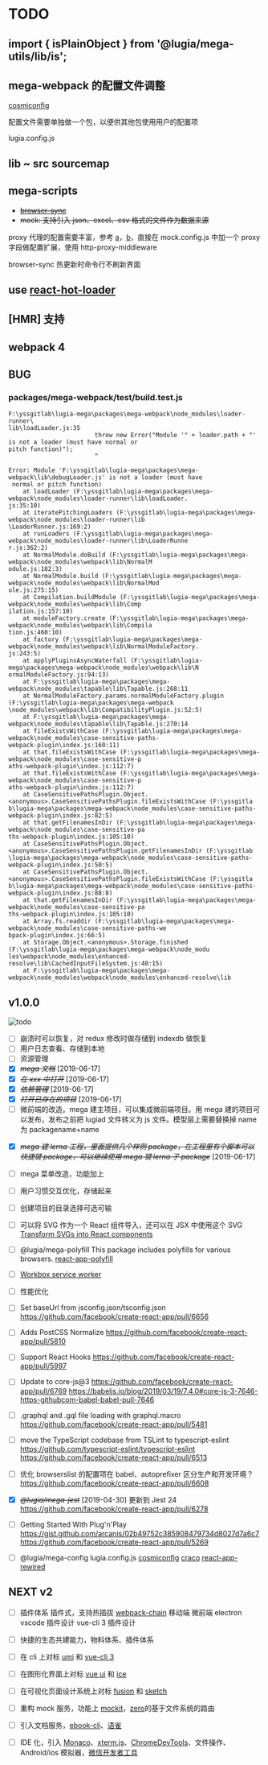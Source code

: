 # TODO

## import { isPlainObject } from '@lugia/mega-utils/lib/is';

## mega-webpack 的配置文件调整

[cosmiconfig](https://github.com/davidtheclark/cosmiconfig)

配置文件需要单独做一个包，以便供其他包使用用户的配置项

lugia.config.js

## lib ~ src sourcemap

## mega-scripts

- ~~[browser-sync](https://github.com/BrowserSync/browser-sync)~~
- ~~mock: 支持引入 json、excel、csv 格式的文件作为数据来源~~

proxy 代理的配置需要丰富，参考 [a](https://webpack.js.org/configuration/dev-server/#devserver-proxy)，[b](https://github.com/webpack/webpack-dev-server/blob/master/lib/Server.js)，直接在 mock.config.js 中加一个 proxy 字段做配置扩展，使用 http-proxy-middleware

browser-sync 热更新时命令行不刷新界面

## use [react-hot-loader](https://github.com/gaearon/react-hot-loader)

## [HMR] 支持

## webpack 4

## BUG

### packages/mega-webpack/test/build.test.js

```
F:\yssgitlab\lugia-mega\packages\mega-webpack\node_modules\loader-runner\
lib\loadLoader.js:35
                        throw new Error("Module '" + loader.path + "' is not a loader (must have normal or
pitch function)");
                        ^

Error: Module 'F:\yssgitlab\lugia-mega\packages\mega-webpack\lib\debugLoader.js' is not a loader (must have
 normal or pitch function)
    at loadLoader (F:\yssgitlab\lugia-mega\packages\mega-webpack\node_modules\loader-runner\lib\loadLoader.
js:35:10)
    at iteratePitchingLoaders (F:\yssgitlab\lugia-mega\packages\mega-webpack\node_modules\loader-runner\lib
\LoaderRunner.js:169:2)
    at runLoaders (F:\yssgitlab\lugia-mega\packages\mega-webpack\node_modules\loader-runner\lib\LoaderRunne
r.js:362:2)
    at NormalModule.doBuild (F:\yssgitlab\lugia-mega\packages\mega-webpack\node_modules\webpack\lib\NormalM
odule.js:182:3)
    at NormalModule.build (F:\yssgitlab\lugia-mega\packages\mega-webpack\node_modules\webpack\lib\NormalMod
ule.js:275:15)
    at Compilation.buildModule (F:\yssgitlab\lugia-mega\packages\mega-webpack\node_modules\webpack\lib\Comp
ilation.js:157:10)
    at moduleFactory.create (F:\yssgitlab\lugia-mega\packages\mega-webpack\node_modules\webpack\lib\Compila
tion.js:460:10)
    at factory (F:\yssgitlab\lugia-mega\packages\mega-webpack\node_modules\webpack\lib\NormalModuleFactory.
js:243:5)
    at applyPluginsAsyncWaterfall (F:\yssgitlab\lugia-mega\packages\mega-webpack\node_modules\webpack\lib\N
ormalModuleFactory.js:94:13)
    at F:\yssgitlab\lugia-mega\packages\mega-webpack\node_modules\tapable\lib\Tapable.js:268:11
    at NormalModuleFactory.params.normalModuleFactory.plugin (F:\yssgitlab\lugia-mega\packages\mega-webpack
\node_modules\webpack\lib\CompatibilityPlugin.js:52:5)
    at F:\yssgitlab\lugia-mega\packages\mega-webpack\node_modules\tapable\lib\Tapable.js:270:14
    at fileExistsWithCase (F:\yssgitlab\lugia-mega\packages\mega-webpack\node_modules\case-sensitive-paths-
webpack-plugin\index.js:160:11)
    at that.fileExistsWithCase (F:\yssgitlab\lugia-mega\packages\mega-webpack\node_modules\case-sensitive-p
aths-webpack-plugin\index.js:112:7)
    at that.fileExistsWithCase (F:\yssgitlab\lugia-mega\packages\mega-webpack\node_modules\case-sensitive-p
aths-webpack-plugin\index.js:112:7)
    at CaseSensitivePathsPlugin.Object.<anonymous>.CaseSensitivePathsPlugin.fileExistsWithCase (F:\yssgitla
b\lugia-mega\packages\mega-webpack\node_modules\case-sensitive-paths-webpack-plugin\index.js:82:5)
    at that.getFilenamesInDir (F:\yssgitlab\lugia-mega\packages\mega-webpack\node_modules\case-sensitive-pa
ths-webpack-plugin\index.js:105:10)
    at CaseSensitivePathsPlugin.Object.<anonymous>.CaseSensitivePathsPlugin.getFilenamesInDir (F:\yssgitlab
\lugia-mega\packages\mega-webpack\node_modules\case-sensitive-paths-webpack-plugin\index.js:50:5)
    at CaseSensitivePathsPlugin.Object.<anonymous>.CaseSensitivePathsPlugin.fileExistsWithCase (F:\yssgitla
b\lugia-mega\packages\mega-webpack\node_modules\case-sensitive-paths-webpack-plugin\index.js:88:8)
    at that.getFilenamesInDir (F:\yssgitlab\lugia-mega\packages\mega-webpack\node_modules\case-sensitive-pa
ths-webpack-plugin\index.js:105:10)
    at Array.fs.readdir (F:\yssgitlab\lugia-mega\packages\mega-webpack\node_modules\case-sensitive-paths-we
bpack-plugin\index.js:66:5)
    at Storage.Object.<anonymous>.Storage.finished (F:\yssgitlab\lugia-mega\packages\mega-webpack\node_modu
les\webpack\node_modules\enhanced-resolve\lib\CachedInputFileSystem.js:40:15)
    at F:\yssgitlab\lugia-mega\packages\mega-webpack\node_modules\webpack\node_modules\enhanced-resolve\lib
```

## v1.0.0

![todo](./docs/design/v1_todo.png)

- [ ] 崩溃时可以恢复，对 redux 修改时做存储到 indexdb 做恢复
- [ ] 用户日志查看、存储到本地
- [ ] 资源管理
- [x] ~~_mega 文档_~~ [2019-06-17]
- [x] ~~_在 xxx 中打开_~~ [2019-06-17]
- [x] ~~_依赖管理_~~ [2019-06-17]
- [x] ~~_打开已存在的项目_~~ [2019-06-17]
- [ ] 微前端的改造。mega 建主项目，可以集成微前端项目。用 mega 建的项目可以发布，发布之前把 lugiad 文件转义为 js 文件。模型层上需要替换掉 name 为 packagename+name

* [x] ~~_mega 建 lerna 工程，里面提供几个样例 package，在工程里有个脚本可以快捷键 package，可以继续使用 mega 键 lerna 子 package_~~ [2019-06-17]

* [ ] mega 菜单改造，功能加上
* [ ] 用户习惯交互优化，存储起来
* [ ] 创建项目的目录选择可选可输

- [ ] 可以将 SVG 作为一个 React 组件导入，还可以在 JSX 中使用这个 SVG
      [Transform SVGs into React components](https://github.com/smooth-code/svgr)

- [ ] @lugia/mega-polyfill
      This package includes polyfills for various browsers.
      [react-app-polyfill](https://github.com/facebook/create-react-app/tree/master/packages/react-app-polyfill)

- [ ] [Workbox service worker](https://github.com/facebook/create-react-app/pull/4169)

- [ ] 性能优化

- [ ] Set baseUrl from jsconfig.json/tsconfig.json
      https://github.com/facebook/create-react-app/pull/6656

- [ ] Adds PostCSS Normalize
      https://github.com/facebook/create-react-app/pull/5810

- [ ] Support React Hooks
      https://github.com/facebook/create-react-app/pull/5997

- [ ] Update to core-js@3
      https://github.com/facebook/create-react-app/pull/6769
      https://babeljs.io/blog/2019/03/19/7.4.0#core-js-3-7646-https-githubcom-babel-babel-pull-7646

- [ ] .graphql and .gql file loading with graphql.macro
      https://github.com/facebook/create-react-app/pull/5481

- [ ] move the TypeScript codebase from TSLint to typescript-eslint
      https://github.com/typescript-eslint/typescript-eslint
      https://github.com/facebook/create-react-app/pull/6513

- [ ] 优化 browserslist 的配置项在 babel、autoprefixer
      区分生产和开发环境？
      https://github.com/facebook/create-react-app/pull/6608

- [x] ~~_@lugia/mega-jest_~~ [2019-04-30]
      更新到 Jest 24
      https://github.com/facebook/create-react-app/pull/6278

- [ ] Getting Started With Plug'n'Play
      https://gist.github.com/arcanis/02b49752c385908479734d8027d7a6c7
      https://github.com/facebook/create-react-app/pull/5269

- [ ] @lugia/mega-config
      lugia.config.js
      [cosmiconfig](https://github.com/davidtheclark/cosmiconfig)
      [craco](https://github.com/sharegate/craco/blob/master/packages/craco/README.md)
      [react-app-rewired](https://github.com/timarney/react-app-rewired)

## NEXT v2

- [ ] 插件体系
      插件式，支持热插拔
      [webpack-chain](https://github.com/neutrinojs/webpack-chain)
      移动端
      微前端
      electron
      vscode 插件设计
      vue-cli 3 插件设计

* [ ] 快捷的生态共建能力，物料体系、插件体系

* [ ] 在 cli 上对标 [umi](https://github.com/umijs/umi) 和 [vue-cli 3](https://github.com/vuejs/vue-cli)

* [ ] 在图形化界面上对标 [vue ui](https://github.com/vuejs/vue-cli/blob/dev/packages/%40vue/cli-ui/README.md) 和 [ice](https://github.com/alibaba/ice/)

* [ ] 在可视化页面设计系统上对标 [fusion](https://fusion.design/) 和 [sketch](https://www.sketch.com/)

* [ ] 重构 mock 服务，功能上 [mockit](https://github.com/boyney123/mockit)，[zero](https://github.com/boyney123/mockit)的基于文件系统的路由

* [ ] 引入文档服务，[ebook-cli](http://192.168.102.73:8081/hanjingbo/ebook-cli)、[语雀](https://www.yuque.com/)

* [ ] IDE 化，引入 [Monaco](https://github.com/react-monaco-editor/react-monaco-editor)、[xterm.js](https://github.com/xtermjs/xterm.js)、[ChromeDevTools](https://github.com/ChromeDevTools/awesome-chrome-devtools)、文件操作、Android/ios 模拟器，[微信开发者工具](https://developers.weixin.qq.com/miniprogram/dev/devtools/devtools.html)
